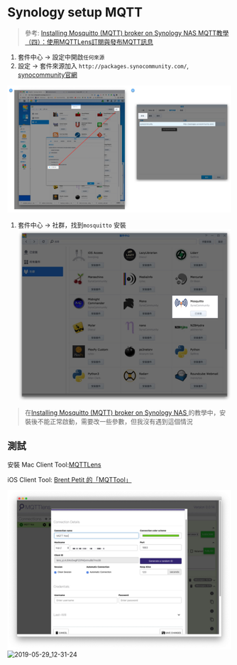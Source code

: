 # Synology setup MQTT

> 參考: [Installing Mosquitto (MQTT) broker on Synology NAS
](https://www.youtube.com/watch?v=b3A1RJdDf-w)[MQTT教學（四）：使用MQTTLens訂閱與發布MQTT訊息](https://swf.com.tw/?p=1009)

1. 套件中心 -> 設定中開啟`任何來源`
2. 設定 -> 套件來源加入 `http://packages.synocommunity.com/`, [synocommunity官網](https://synocommunity.com/)

![](media/15655105273974.jpg)


1. 套件中心 -> 社群，找到`mosquitto` 安裝
![-w500](./media/15591008535971/15591028298911.jpg)

> 在[Installing Mosquitto (MQTT) broker on Synology NAS
](https://www.youtube.com/watch?v=b3A1RJdDf-w)的教學中，安裝後不能正常啟動，需要改一些參數，但我沒有遇到這個情況


## 測試

安裝 
Mac Client Tool:[MQTTLens](https://chrome.google.com/webstore/detail/mqttlens/hemojaaeigabkbcookmlgmdigohjobjm?hl=zh-TW)

iOS Client Tool: [Brent Petit 的「MQTTool」](https://itunes.apple.com/hk/app/mqttool/id1085976398?mt=8)

![](./media/15591008535971/15591035851837.jpg)
![2019-05-29_12-31-24](media/2019-05-29_12-31-24.gif)

